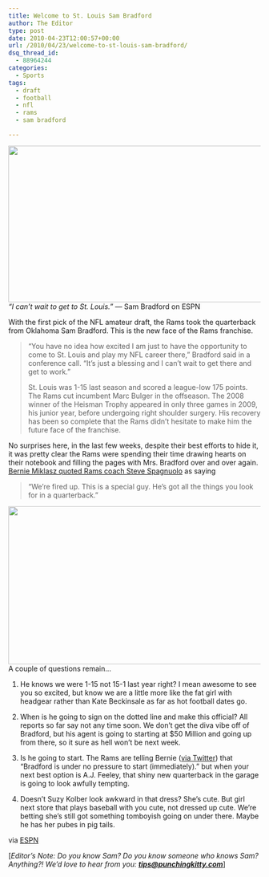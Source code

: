 ```yaml
---
title: Welcome to St. Louis Sam Bradford
author: The Editor
type: post
date: 2010-04-23T12:00:57+00:00
url: /2010/04/23/welcome-to-st-louis-sam-bradford/
dsq_thread_id:
  - 88964244
categories:
  - Sports
tags:
  - draft
  - football
  - nfl
  - rams
  - sam bradford

---
```

_[<img class="aligncenter size-full wp-image-4045" title="sam_bradford" src="http://punchingkitty.com/wp-content/uploads/2010/04/sam_bradford.jpg" alt="" width="574" height="312" srcset="http://media.punchingkitty.com/wordpress/2010/04/sam_bradford.jpg 574w, http://media.punchingkitty.com/wordpress/2010/04/sam_bradford-300x163.jpg 300w" sizes="(max-width: 574px) 100vw, 574px" />][1]&#8220;I can&#8217;t wait to get to St. Louis.&#8221;_ &#8212; Sam Bradford on ESPN

With the first pick of the NFL amateur draft, the Rams took the quarterback from Oklahoma Sam Bradford. This is the new face of the Rams franchise.

> &#8220;You have no idea how excited I am just to have the opportunity to come to St. Louis and play my NFL career there,&#8221; Bradford said in a conference call. &#8220;It&#8217;s just a blessing and I can&#8217;t wait to get there and get to work.&#8221;
> 
> St. Louis was 1-15 last season and scored a league-low 175 points. The Rams cut incumbent Marc Bulger in the offseason. The 2008 winner of the Heisman Trophy appeared in only three games in 2009, his junior year, before undergoing right shoulder surgery. His recovery has been so complete that the Rams didn&#8217;t hesitate to make him the future face of the franchise.

No surprises here, in the last few weeks, despite their best efforts to hide it, it was pretty clear the Rams were spending their time drawing hearts on their notebook and filling the pages with Mrs. Bradford over and over again. <a href="http://twitter.com/miklasz/status/12672241246" target="_blank">Bernie Miklasz quoted Rams coach Steve Spagnuolo</a> as saying

> “We’re fired up. This is a special guy. He’s got all the things you look for in a quarterback.&#8221;

[<img class="aligncenter size-full wp-image-4044" title="sam_bradford_suzy" src="http://punchingkitty.com/wp-content/uploads/2010/04/sam_bradford_suzy.jpg" alt="" width="576" height="315" srcset="http://media.punchingkitty.com/wordpress/2010/04/sam_bradford_suzy.jpg 576w, http://media.punchingkitty.com/wordpress/2010/04/sam_bradford_suzy-300x164.jpg 300w" sizes="(max-width: 576px) 100vw, 576px" />][2]A couple of questions remain&#8230;

1. He knows we were 1-15 not 15-1 last year right? I mean awesome to see you so excited, but know we are a little more like the fat girl with headgear rather than Kate Beckinsale as far as hot football dates go.

2. When is he going to sign on the dotted line and make this official? All reports so far say not any time soon. We don&#8217;t get the diva vibe off of Bradford, but his agent is going to starting at $50 Million and going up from there, so it sure as hell won&#8217;t be next week.

3. Is he going to start. The Rams are telling Bernie (<a href="http://twitter.com/miklasz/status/12669138227" target="_blank">via Twitter</a>) that &#8220;Bradford is under no pressure to start (immediately).&#8221; but when your next best option is A.J. Feeley, that shiny new quarterback in the garage is going to look awfully tempting.

4. Doesn&#8217;t Suzy Kolber look awkward in that dress? She&#8217;s cute. But girl next store that plays baseball with you cute, not dressed up cute. We&#8217;re betting she&#8217;s still got something tomboyish going on under there. Maybe he has her pubes in pig tails.

via <a href="http://sports.espn.go.com/nfl/draft10/news/story?id=5126894" target="_blank">ESPN</a>

[_Editor&#8217;s Note: Do you know Sam? Do you know someone who knows Sam? Anything?! We&#8217;d love to hear from you: **tips@punchingkitty.com**_]

 [1]: http://punchingkitty.com/wp-content/uploads/2010/04/sam_bradford.jpg
 [2]: http://punchingkitty.com/wp-content/uploads/2010/04/sam_bradford_suzy.jpg